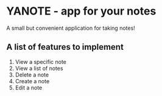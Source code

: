 # YANOTE - app for your notes
A small but convenient application for taking notes!

## A list of features to implement
1. View a specific note
2. View a list of notes
3. Delete a note
4. Create a note
5. Edit a note
